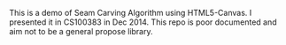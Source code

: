 This is a demo of Seam Carving Algorithm using HTML5-Canvas. I presented it in CS100383 in Dec 2014.
This repo is poor documented and aim not to be a general propose library.
